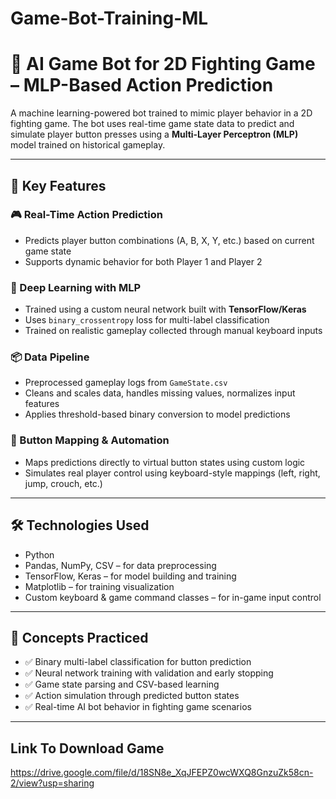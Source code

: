 # Game-Bot-Training-ML
# 🤖 AI Game Bot for 2D Fighting Game – MLP-Based Action Prediction

A machine learning-powered bot trained to mimic player behavior in a 2D fighting game. The bot uses real-time game state data to predict and simulate player button presses using a **Multi-Layer Perceptron (MLP)** model trained on historical gameplay.

---

## 🚀 Key Features

### 🎮 Real-Time Action Prediction  
- Predicts player button combinations (A, B, X, Y, etc.) based on current game state  
- Supports dynamic behavior for both Player 1 and Player 2

### 🧠 Deep Learning with MLP  
- Trained using a custom neural network built with **TensorFlow/Keras**  
- Uses `binary_crossentropy` loss for multi-label classification  
- Trained on realistic gameplay collected through manual keyboard inputs

### 📦 Data Pipeline  
- Preprocessed gameplay logs from `GameState.csv`  
- Cleans and scales data, handles missing values, normalizes input features  
- Applies threshold-based binary conversion to model predictions

### 🎯 Button Mapping & Automation  
- Maps predictions directly to virtual button states using custom logic  
- Simulates real player control using keyboard-style mappings (left, right, jump, crouch, etc.)

---

## 🛠 Technologies Used

- Python  
- Pandas, NumPy, CSV – for data preprocessing  
- TensorFlow, Keras – for model building and training  
- Matplotlib – for training visualization  
- Custom keyboard & game command classes – for in-game input control  

---

## 🧠 Concepts Practiced

- ✅ Binary multi-label classification for button prediction  
- ✅ Neural network training with validation and early stopping  
- ✅ Game state parsing and CSV-based learning  
- ✅ Action simulation through predicted button states  
- ✅ Real-time AI bot behavior in fighting game scenarios  

---

## Link To Download Game

https://drive.google.com/file/d/18SN8e_XqJFEPZ0wcWXQ8GnzuZk58cn-2/view?usp=sharing

